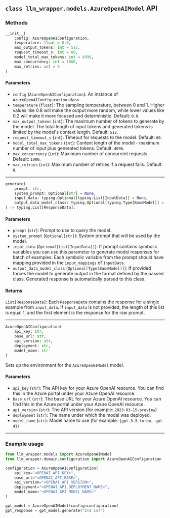 ## `class llm_wrapper.models.AzureOpenAIModel` API
### Methods
```python
__init__(
    config: AzureOpenAIConfiguration,
    temperature: float = 0.0,
    max_output_tokens: int = 512,
    request_timeout_s: int = 60,
    model_total_max_tokens: int = 4096,
    max_concurrency: int = 1000,
    max_retries: int = 8
)
```
#### Parameters
- `config` (`AzureOpenAIConfiguration`): An instance of `AzureOpenAIConfiguration` class
- `temperature` (`float`): The sampling temperature, between 0 and 1. Higher values like 0.8 will make the output more
   random, while lower values like 0.2 will make it more focused and deterministic. Default: `0.0`.
- `max_output_tokens` (`int`): The maximum number of tokens to generate by the model. The total length of input tokens 
   and generated tokens is limited by the model's context length. Default: `512`.
- `request_timeout_s` (`int`): Timeout for requests to the model. Default: `60`.
- `model_total_max_tokens` (`int`): Context length of the model - maximum number of input plus generated tokens.
   Default: `4096`.
- `max_concurrency` (`int`): Maximum number of concurrent requests. Default: `1000`.
- `max_retries` (`int`): Maximum number of retries if a request fails. Default: `8`.

---

```python
generate(
    prompt: str,
    system_prompt: Optional[str] = None,
    input_data: typing.Optional[typing.List[InputData]] = None,
    output_data_model_class: typing.Optional[typing.Type[BaseModel]] = None
) -> typing.List[ResponseData]:
```
#### Parameters
- `prompt` (`str`): Prompt to use to query the model.
- `system_prompt` (`Optional[str]`): System prompt that will be used by the model.
- `input_data` (`Optional[List[InputData]]`): If prompt contains symbolic variables you can use this parameter to
   generate model responses for batch of examples. Each symbolic variable from the prompt should have mapping provided
   in the `input_mappings` of `InputData`.
- `output_data_model_class` (`Optional[Type[BaseModel]]`): If provided forces the model to generate output in the
  format defined by the passed class. Generated response is automatically parsed to this class.

#### Returns
`List[ResponseData]`: Each `ResponseData` contains the response for a single example from `input_data`. If `input_data`
is not provided, the length of this list is equal 1, and the first element is the response for the raw prompt. 

---

```python
AzureOpenAIConfiguration(
    api_key: str,
    base_url: str,
    api_version: str,
    deployment: str,
    model_name: str
)
```
Sets up the environment for the `AzureOpenAIModel` model.
#### Parameters
- `api_key` (`str`):  The API key for your Azure OpenAI resource. You can find this in the Azure portal under
   your Azure OpenAI resource.
- `base_url` (`str`): The base URL for your Azure OpenAI resource. You can find this in the Azure portal under
   your Azure OpenAI resource. 
- `api_version` (`str`): The API version (for example: `2023-03-15-preview`)
- `deployment` (`str`): The name under which the model was deployed.
- `model_name` (`str`): Model name to use (for example: `{gpt-3.5-turbo, gpt-4}`)

---

### Example usage
```python
from llm_wrapper.models import AzureOpenAIModel
from llm_wrapper.domain.configuration import AzureOpenAIConfiguration

configuration = AzureOpenAIConfiguration(
    api_key="<OPENAI_API_KEY>",
    base_url="<OPENAI_API_BASE>",
    api_version="<OPENAI_API_VERSION>",
    deployment="<OPENAI_API_DEPLOYMENT_NAME>",
    model_name="<OPENAI_API_MODEL_NAME>"
)

gpt_model = AzureOpenAIModel(config=configuration)
gpt_response = gpt_model.generate("2+2 is?")
```
